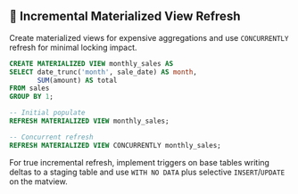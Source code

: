 ## 🚀 Incremental Materialized View Refresh
Create materialized views for expensive aggregations and use `CONCURRENTLY` refresh for minimal locking impact.

```sql
CREATE MATERIALIZED VIEW monthly_sales AS
SELECT date_trunc('month', sale_date) AS month,
       SUM(amount) AS total
FROM sales
GROUP BY 1;

-- Initial populate
REFRESH MATERIALIZED VIEW monthly_sales;

-- Concurrent refresh
REFRESH MATERIALIZED VIEW CONCURRENTLY monthly_sales;
```

For true incremental refresh, implement triggers on base tables writing deltas to a staging table and use `WITH NO DATA` plus selective `INSERT`/`UPDATE` on the matview.